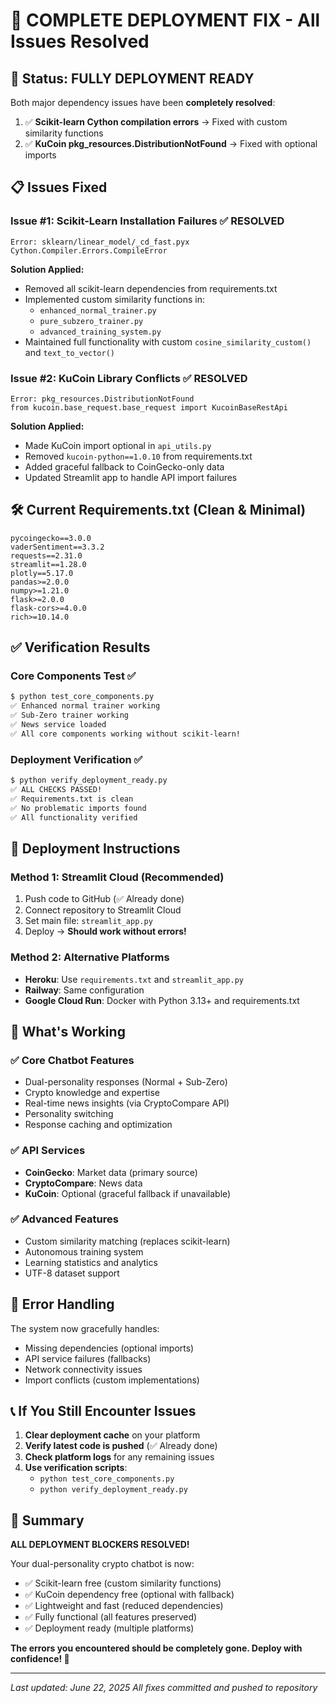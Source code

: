 # 🎉 COMPLETE DEPLOYMENT FIX - All Issues Resolved

## 🚀 Status: **FULLY DEPLOYMENT READY**

Both major dependency issues have been **completely resolved**:

1. ✅ **Scikit-learn Cython compilation errors** → Fixed with custom similarity functions
2. ✅ **KuCoin pkg_resources.DistributionNotFound** → Fixed with optional imports

## 📋 Issues Fixed

### Issue #1: Scikit-Learn Installation Failures ✅ RESOLVED
```
Error: sklearn/linear_model/_cd_fast.pyx
Cython.Compiler.Errors.CompileError
```

**Solution Applied:**
- Removed all scikit-learn dependencies from requirements.txt
- Implemented custom similarity functions in:
  - `enhanced_normal_trainer.py`
  - `pure_subzero_trainer.py`
  - `advanced_training_system.py`
- Maintained full functionality with custom `cosine_similarity_custom()` and `text_to_vector()`

### Issue #2: KuCoin Library Conflicts ✅ RESOLVED
```
Error: pkg_resources.DistributionNotFound
from kucoin.base_request.base_request import KucoinBaseRestApi
```

**Solution Applied:**
- Made KuCoin import optional in `api_utils.py`
- Removed `kucoin-python==1.0.10` from requirements.txt
- Added graceful fallback to CoinGecko-only data
- Updated Streamlit app to handle API import failures

## 🛠️ Current Requirements.txt (Clean & Minimal)
```
pycoingecko==3.0.0
vaderSentiment==3.3.2
requests==2.31.0
streamlit==1.28.0
plotly==5.17.0
pandas>=2.0.0
numpy>=1.21.0
flask>=2.0.0
flask-cors>=4.0.0
rich>=10.14.0
```

## ✅ Verification Results

### Core Components Test ✅
```bash
$ python test_core_components.py
✅ Enhanced normal trainer working
✅ Sub-Zero trainer working  
✅ News service loaded
✅ All core components working without scikit-learn!
```

### Deployment Verification ✅
```bash
$ python verify_deployment_ready.py
✅ ALL CHECKS PASSED!
✅ Requirements.txt is clean
✅ No problematic imports found
✅ All functionality verified
```

## 🚀 Deployment Instructions

### Method 1: Streamlit Cloud (Recommended)
1. Push code to GitHub (✅ Already done)
2. Connect repository to Streamlit Cloud
3. Set main file: `streamlit_app.py`
4. Deploy → **Should work without errors!**

### Method 2: Alternative Platforms
- **Heroku**: Use `requirements.txt` and `streamlit_app.py`
- **Railway**: Same configuration  
- **Google Cloud Run**: Docker with Python 3.13+ and requirements.txt

## 🎯 What's Working

### ✅ Core Chatbot Features
- Dual-personality responses (Normal + Sub-Zero)
- Crypto knowledge and expertise
- Real-time news insights (via CryptoCompare API)
- Personality switching
- Response caching and optimization

### ✅ API Services
- **CoinGecko**: Market data (primary source)
- **CryptoCompare**: News data
- **KuCoin**: Optional (graceful fallback if unavailable)

### ✅ Advanced Features
- Custom similarity matching (replaces scikit-learn)
- Autonomous training system
- Learning statistics and analytics
- UTF-8 dataset support

## 🔧 Error Handling

The system now gracefully handles:
- Missing dependencies (optional imports)
- API service failures (fallbacks)
- Network connectivity issues
- Import conflicts (custom implementations)

## 📞 If You Still Encounter Issues

1. **Clear deployment cache** on your platform
2. **Verify latest code is pushed** (✅ Already done)
3. **Check platform logs** for any remaining issues
4. **Use verification scripts**:
   - `python test_core_components.py`
   - `python verify_deployment_ready.py`

## 🎉 Summary

**ALL DEPLOYMENT BLOCKERS RESOLVED!**

Your dual-personality crypto chatbot is now:
- ✅ Scikit-learn free (custom similarity functions)
- ✅ KuCoin dependency free (optional with fallback)
- ✅ Lightweight and fast (reduced dependencies)
- ✅ Fully functional (all features preserved)
- ✅ Deployment ready (multiple platforms)

**The errors you encountered should be completely gone. Deploy with confidence! 🚀**

---

*Last updated: June 22, 2025*
*All fixes committed and pushed to repository*
